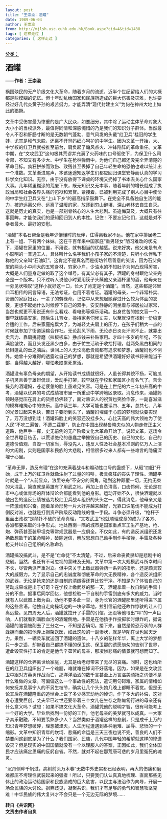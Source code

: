 ```yaml
---
layout: post
title: "王崇渝：酒罐"
date: 1989-06-04
author: 王崇渝
from: http://mjlsh.usc.cuhk.edu.hk/Book.aspx?cid=4&tid=1438
tags: [ 这样走过 ]
categories: [ 这样走过 ]
---
```


<div style="margin: 15px 10px 10px 0px;">
 <div>
  <span id="ctl00_ContentPlaceHolder1_chapter1_SubjectLabel" style="font-weight:bold;text-decoration:underline;">
   分类：
  </span>
 </div>
 <p>
  <strong>
   <font size="5">
    酒罐
   </font>
  </strong>
 </p>
 <p>
  <strong>
   ——作者：王崇渝
  </strong>
 </p>
 <p>
  祸国殃民的无产阶级文化大革命，随着岁月的流逝，近半个世纪留给人们的大概都是些模糊的记忆。但十年动乱给国家和民族所造成的巨大伤害及灾难，也许要经过好几代炎黄子孙的艰苦努力，才能弄清“现代封建主义”为何在神州大地上如此的猖獗。
 </p>
 <p>
  文革中受伤害最为惨重的是广大民众，如要细分，其中除了运动主体革命对象大大小小的当权派外，最值得同情和深感惋惜的乃是我们的知识分子群体。当然最令人不忍和肝肠寸断的是无数朝气蓬勃、意气风发的头戴“红卫兵”桂冠的学生娃，尤其是稚气未脱，还离不开爸妈细心呵护的中学生。因为文革一开始，大、中学校的红卫兵就被推至前台，肩负起了煽风点火、冲锋陷阵的革命重任。文革中期，在“文攻武卫”这句极其荒谬并充满了火药味的口号驱使下，为保卫什么司令部，不知又有多少大、中学生在枪林弹雨中，为他们自己都还没完全弄清楚的革命目标。疯狂拼杀而致伤、致残甚至丢掉了自己年轻生命的恐怕也难以统计出一个准数。文革渐进尾声，本该迷途知返学生们都应回归课堂安静而认真的学习科学文化知识。无奈，由于没有放得下课桌的环境又扔掉了书本去关心什么国家大事。几年稀里糊涂的荒废下来，既无知识又无本事，随着年龄的增长就成了执政当局和社会各界头痛的包袱和累赘。紧接着，已被利用完成了别人心目中使命的中学生红卫兵又在“上山下乡”的最高指示鼓舞下。在完全不具备独自生活的能力，被迫远离父母、远离了温暖的家，放逐到穷山僻壤、深山老林去自生自灭。这就是历史的真实，也是一部刻骨铭心的人生大悲剧。虽追悔莫及，大概只有往事回眸，才能使我们的感知回归到人的本性。记住！不要忘记他们，这就是对不幸者最大、最好的安慰。
 </p>
 <p>
  “酒罐”本名石帮全是我年少懵懂时的玩伴，住得离我家不远。他在家中排居老二上有一姐、下有两个妹妹。这在千百年来中国家庭“重男轻女”陋习难改的状况下，酒罐在家里的位置，不用说，就有相当的优越感。说来好笑，他父亲是有点小聪明的一普通工人，具体叫什么名字我们小孩子家的不清楚，只听小伙伴私下称他的父亲叫“石油缸”。这肯定不是真名而是街坊邻居善意的笑谈，因为石父典型的两头小中间大的五短身材，穷家小户，少油水的不知肚子为何凸现得厉害，大概是人们量身定做的取了这个绰号。有其父必有其子，酒罐的身材跟他父亲完全是一个版本。只不过听人说他小时爱用筷子头蘸他父亲酒杯里的酒，他母亲在一旁见状唉叹“这样小就好这一口，长大了肯定是个酒罐”。当然，这些都是邻里口耳相传的闲言碎语，无法考证，也用不着考证。酒罐的母亲，一个非常朴实、贤惠的家庭妇女，一辈子的劳碌命。记忆中从未想起她穿过什么较为体面的衣裳，更想不起她什么时候停下自己的双手，安安静静的闲坐着与邻居拉过家常，当然也就更不用说还有什么看戏、看电影等娱乐活动。出身贫苦的她文盲一个，很早就结婚安家，随后生儿育女，操持家务伺候丈夫，以至就没有找到一份稳定合适的工作。后来家庭拖累大了，为减轻丈夫肩上的压力，在孩子们稍大一点的时候就参加了街道运输合作社。无论刮风下雨、无论赤日炎炎汗流不止，就靠出卖苦力、靠肩挑背磨（拉板板车）挣点钱来补贴家用。才四十多岁的年纪，不仅满脸皱纹，而且头发还黑少白多，由于忙生活疏于收拾打理，就两条黑白相间的长辫蓬乱的垂之脑后。世间上的人无论高低贵贱都有追求和梦想，酒罐妈也不例外。她曾十分难得的透露过自己的梦想，那就是希望供酒罐好好读书将来能当干部，当得越大越好，哪怕老娘累死累活。
 </p>
 <p>
  酒罐没有辜负母亲的期望，从开始读书成绩就很好。人虽长得其貌不扬，可脑瓜子机灵且善于雄辩侃谈，爱动手打架，较早就在学校和家属区小有名气了。苦命操劳的酒罐妈，苍老疲惫的脸上虽难见笑容。可是在上世纪的六三年初升高的中考，酒罐以优异的考试成绩被市里一所重点中学跨地区录取。消息传来，酒罐妈顿时感觉压在肩上的货担仿佛轻了，面对熟识人的祝贺也笑脸作答，一副喜滋滋的模样难掩心中的快乐。高中读三年，大学可能也要读四、五年，总共七、八年的光景过起来也快，苦日子要盼到头了，酒罐妈埋藏于心底的梦想就快要实现了。万万没想到哇！酒罐妈脸上的笑容还没挂多久，心比天高的伟大领袖为了使人民“不吃二遍苦、不遭二茬罪”，防止在中国出现赫鲁晓夫似的人物走修正主义道路，他巨手一挥，史无前例的无产阶级文化大革命开始了。说起文革，这场令全世界瞠目结舌，以荒谬绝伦的愚蠢之举摧毁自己的历史、自己的文化、自己的道德价值观、自毁一切家当，辱没先人，违反人性及社会基本准则的亿万人上演的大闹剧，实则是国家和民族的大悲剧，相信很多过来人都有一些难言的隐痛深埋于心里。
 </p>
 <p>
  “革命无罪，造反有理”在这句充满着战斗和煽动性口号的蛊惑下，从砸“四旧”开始，成千上万的红卫兵就像注射了过量的吗啡，极具疯狂的丧失了理性。酒罐平时就是一个“人前显众，浪里夺舟”不安分的闹角，碰到这种颠覆一切，无拘无束的大混乱，简直就是英雄有了用武之地。再加上自负清高，口齿伶俐，无论是在市中心或体育场的群体辩论会都能看到他的身影。运动开始不久，很快酒罐就以他出色的造反业绩被选为校红卫兵战斗组织的头头之一。得此消息，他母亲又是一阵激动和兴奋。随着革命形势一片大好并越来越好，光靠口诛笔伐不能成为打倒反对派，也就是打倒资产阶级反动路线的惟一手段。斗争必须升级，“枪杆子里面出政权”是颠扑不破的革命真理，“文攻武卫”也就顺理成章的成为了各方、各派都要采取的斗争形式。地处西南一隅的城市是国家重点军工生产基地，枪、炮、弹药甚至装甲坦克等常规武器是一应俱全。不仅如此，有的造反派组织还发扬敢想敢干的革命精神，破除迷信，解放思想自己动手制作手榴弹，手雷及各种枪支并以自己组织的名称命名
 </p>
 <p>
  酒罐搞没搞武斗，是不是“亡命徒”不太清楚。不过，后来命丧黄泉却是悲剧中的悲剧。当然，也还有不可忽视的蒙昧及无知。文革中第一次大规模武斗所幸时间不长，尽管两派严重对立。但中央关于上缴武器弹药一系列的指示，还是颇具较大的威慑力。为了显示自己的忠诚度和彻底革命的大无畏精神，各个造反派组织的武器，无论是抢来的还是自制的清缴得还算比较干净。不知是为了体验自己的劳动成果或是出于好奇？在学校上缴武器的那一天，酒罐拿着一枚自制的手雷十分的不舍。据事后同学回忆，他想检验一下自制的手雷到底有多大的威力。当时就有人以武器上缴为由，劝他不要多此一举，身为长官的酒罐那里还听得进下属的这些言语。他独自走向操场边的一块杂草地，拉引信前他还故作惊骇的让人们离远些。见四周无人后，酒罐就拉开了手雷的引信，还没等他甩出“呯”的一声巨响，人们就看到满脸血污的酒罐倒地。手雷是在他扬手作投掷状时爆炸的，据说酒罐的脑袋被削去了三分之一，不知是否确切。接下来，自然是惊恐万状的人群蜂拥而至的把他弄上担架送医，如此这般的一副惨状，就是华陀在世也回天乏力。果然，一辆灵车就送回了酒罐的遗体。十八岁的花样年华，离上大学的梦想只一步之遥，却带着自己都搞不懂的保卫这、保卫那的遗愿匆匆的告别了世界，遭此毁灭性打击的肯定是他含辛茹苦的母亲，那凄惨悲痛的情景就可想而知了。
 </p>
 <p>
  酒罐这样的仓猝离世给家庭，尤其是给老母带来了无尽的哀痛。同时，这也给所在的红卫兵组织出了一个难题，难就难在悼词不好落笔。因为，如果是在文攻武卫中跟对方英勇作战而亡，那洋洋洒洒的数千言甚至上万言溢美颂扬之词便不是什么难做的文章。可偏偏这么一个事故性的死法，遣词用句碍难，家属的情绪如何安抚并息事宁人的不另生枝节，确实让几个头头妁几晚上都睡不着觉。但是无论其后在酒罐隆重的追悼会上说了多少感天动地的悼词，作了多大的补偿，这对身心遭受巨创，丈夫早已过世还要带着三个女儿在生存之路匍匐行进的母亲还有什么意义吗？试想：如果不搞文化大革命，酒罐凭他的聪明才智，很有可能考上一个好的大学。毕业后找到一份好的工作，他老母亲的美梦就可以成真。一大家子其乐融融，不知要羡煞多少人？当然类似于酒罐这样的悲剧，只是成千上万的知识青年梦想破碎，理想被湮灭，人生历程遭遇到各种磨难、屈辱、悲愤的一个缩影。文革中知识青年的坎坷、悲痛的命运是三天三夜也说不完，善良的人们不禁要问这到底是为了什么？我们国家、民族，几代中国年轻的希望就这样的惨遭毁灭？但是现实的中国国情就没有一个以理服人的答案，正因如此，我们全体国民才应该痛定思痛的反躬自省。不然，就对不起在那荒唐可悲的岁月里冤死的魂灵。
 </p>
 <p>
  “沉舟侧畔千帆过，病树前头万木春”无数中外史实都已经表明，再大的伤痛和磨难都压不垮理性武装起来的强者！所以，只要我们认认真真地梳理、直面那些无休止的政治运动给国家和民族造成的巨大危害，以民主与法治作为向导，开展一场全民族的大讨论。摒弃歧见，凝聚共识，我们才有足够的勇气和智慧攻坚克难！中华民族的伟大复兴才不会只是一个无边无际的梦境……
  <br/>
 </p>
 <p>
  <strong>
   转自《共识网》
   <br/>
   文责由作者自负
  </strong>
 </p>
</div>

